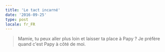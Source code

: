 ```yaml
---
title: 'Le tact incarné'
date: '2016-09-25'
type: post
locale: fr_FR
---
```


> Mamie, tu peux aller plus loin et laisser ta place à Papy ? Je préfère quand c'est Papy à côté de moi.